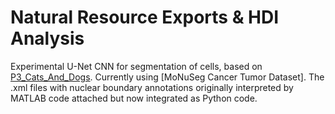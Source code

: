 # Natural Resource Exports & HDI Analysis

Experimental U-Net CNN for segmentation of cells, based on [P3_Cats_And_Dogs](https://github.com/NightlyTwo58/P3_Cats_And_Dogs).
Currently using [MoNuSeg Cancer Tumor Dataset]. The .xml files with nuclear boundary annotations originally interpreted by MATLAB code attached but now integrated as Python code.
